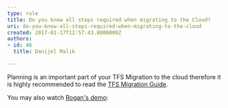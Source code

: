 ```yaml
---
type: rule
title: Do you know all steps required when migrating to the Cloud?
uri: do-you-know-all-steps-required-when-migrating-to-the-cloud
created: 2017-01-17T12:57:43.0000000Z
authors:
- id: 46
  title: Danijel Malik

---
```


Planning is an important part of your TFS Migration to the cloud therefore it is highly recommended to read the [TFS Migration Guide](https&#58;//aka.ms/DownloadTFSMigrator).

You may also watch [Rogan's demo](http&#58;//bit.ly/VSTSImportVideo):
